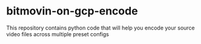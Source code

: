 # bitmovin-on-gcp-encode
This repository contains python code that will help you encode your source video files across multiple preset configs
